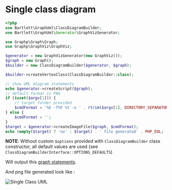 # Single class diagram

```php
<?php
use Bartlett\GraphUml\ClassDiagramBuilder;
use Bartlett\GraphUml\Generator\GraphVizGenerator;

use Graphp\Graph\Graph;
use Graphp\GraphViz\GraphViz;

$generator = new GraphVizGenerator(new GraphViz());
$graph = new Graph();
$builder = new ClassDiagramBuilder($generator, $graph);

$builder->createVertexClass(ClassDiagramBuilder::class);

// show UML diagram statements
echo $generator->createScript($graph);
// default format is PNG
if (isset($argv[1])) {
    // target folder provided
    $cmdFormat = '%E -T%F %t -o ' . rtrim($argv[1], DIRECTORY_SEPARATOR) . '/single_class.graphviz.%F';
} else {
    $cmdFormat = '';
}
$target = $generator->createImageFile($graph, $cmdFormat);
echo (empty($target) ? 'no' : $target) . ' file generated' . PHP_EOL;
```

**NOTE**: Without custom `$options` provided with `ClassDiagramBuilder` class constructor,
all default values are used (see `ClassDiagramBuilderInterface::OPTIONS_DEFAULTS`)

Will output this [graph statements](./single_class.record.gv).

And png file generated look like :

![Single Class UML](./single_class.graphviz.png)
